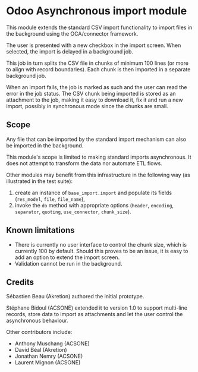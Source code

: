 # Odoo Asynchronous import module

This module extends the standard CSV import functionality
to import files in the background using the OCA/connector
framework.

The user is presented with a new checkbox in the import
screen. When selected, the import is delayed in a background
job.

This job in turn splits the CSV file in chunks of minimum 
100 lines (or more to align with record boundaries). Each
chunk is then imported in a separate background job.

When an import fails, the job is marked as such and the
user can read the error in the job status. The CSV chunk
being imported is stored as an attachment to the job, making
it easy to download it, fix it and run a new import, possibly
in synchronous mode since the chunks are small.

## Scope

Any file that can be imported by the standard import mechanism
can also be imported in the background.

This module's scope is limited to making standard imports
asynchronous. It does not attempt to transform the data nor
automate ETL flows.

Other modules may benefit from this infrastructure in the following way
(as illustrated in the test suite):

1. create an instance of `base_import.import` and populate its fields
   (`res_model`, `file`, `file_name`),
2. invoke the `do` method with appropriate options 
   (`header`, `encoding`, `separator`, `quoting`,
   `use_connector`, `chunk_size`).

## Known limitations

* There is currently no user interface to control the chunk size,
  which is currently 100 by default. Should this proves to be an issue,
  it is easy to add an option to extend the import screen.
* Validation cannot be run in the background.

## Credits

Sébastien Beau (Akretion) authored the initial prototype.

Stéphane Bidoul (ACSONE) extended it to version 1.0 to support
multi-line records, store data to import as attachments
and let the user control the asynchronous behaviour.

Other contributors include:

* Anthony Muschang (ACSONE)
* David Béal (Akretion)
* Jonathan Nemry (ACSONE)
* Laurent Mignon (ACSONE)

